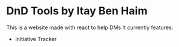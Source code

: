 # DnD Tools by Itay Ben Haim

This is a website made with react to help DMs
It currently features:
* Initiative Tracker